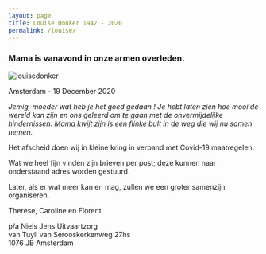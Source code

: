 ```yaml
---
layout: page
title: Louise Donker 1942 - 2020
permalink: /louise/
---
```


### Mama is vanavond in onze armen overleden.

![louisedonker](https://prisse.nl/assets/louisedonker.jpg)  

Amsterdam - 19 December 2020

*Jemig, moeder wat heb je het goed gedaan ! Je hebt laten zien hoe mooi de wereld kan zijn en ons geleerd om te gaan met de onvermijdelijke hindernissen. Mama kwijt zijn is een flinke bult in de weg die wij nu samen nemen.*  

Het afscheid doen wij in kleine kring in verband met Covid-19 maatregelen.

Wat we heel fijn vinden zijn brieven per post; deze kunnen naar onderstaand adres worden gestuurd.

Later, als er wat meer kan en mag, zullen we een groter samenzijn organiseren.

Therèse, Caroline en Florent

p/a Niels Jens Uitvaartzorg  
van Tuyll van Serooskerkenweg 27hs  
1076 JB Amsterdam
